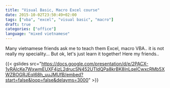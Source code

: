```yaml
---
title: "Visual Basic, Macro Excel course"
date: 2015-10-02T23:50:49+02:00
tags: ["vba", "excel", "visual basic", "macro"]
draft: true
categories: ["office"]
language: "mixed vietnamese"
---
```


Many vietnamese friends ask me to teach them Excel, macro VBA.. it is not really my speciality... But ok, let's just learn it together! Here my friends..

{{< gslides src="https://docs.google.com/presentation/d/e/2PACX-1vRAIcKe7WxwmEUXF4jzL2drucSN452UTldQPa8krBK8lnLqeICwxcRMb5XWZBOGRJEqI68h_uuJMUfB/embed?start=false&loop=false&delayms=3000" >}}